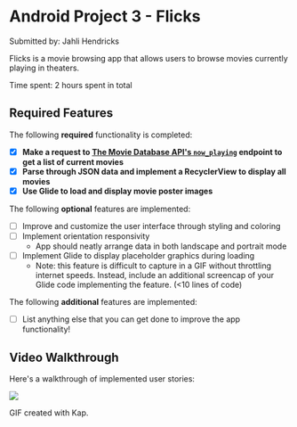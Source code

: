 # Android Project 3 - Flicks

Submitted by: Jahli Hendricks

Flicks is a movie browsing app that allows users to browse movies currently playing in theaters.

Time spent: 2 hours spent in total

## Required Features

The following **required** functionality is completed:

- [x] **Make a request to [The Movie Database API's `now_playing`](https://developers.themoviedb.org/3/movies/get-now-playing) endpoint to get a list of current movies**
- [x] **Parse through JSON data and implement a RecyclerView to display all movies**
- [x] **Use Glide to load and display movie poster images**

The following **optional** features are implemented:

- [ ] Improve and customize the user interface through styling and coloring
- [ ] Implement orientation responsivity
  - App should neatly arrange data in both landscape and portrait mode
- [ ] Implement Glide to display placeholder graphics during loading
  - Note: this feature is difficult to capture in a GIF without throttling internet speeds.  Instead, include an additional screencap of your Glide code implementing the feature.  (<10 lines of code)

The following **additional** features are implemented:

- [ ] List anything else that you can get done to improve the app functionality!

## Video Walkthrough

Here's a walkthrough of implemented user stories:

<img src=  ![Flixter](https://github.com/jahhendricks/Flixter/assets/112031521/23d9c110-0d3e-4f1e-9aec-fe5fc5c5ef16)
/>

<!-- Replace this with whatever GIF tool you used! -->
GIF created with Kap.
